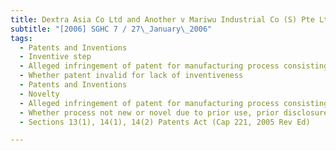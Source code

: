 ```yaml
---
title: Dextra Asia Co Ltd and Another v Mariwu Industrial Co (S) Pte Ltd and Another Suit 
subtitle: "[2006] SGHC 7 / 27\_January\_2006"
tags:
  - Patents and Inventions
  - Inventive step
  - Alleged infringement of patent for manufacturing process consisting of combination of known elements
  - Whether patent invalid for lack of inventiveness
  - Patents and Inventions
  - Novelty
  - Alleged infringement of patent for manufacturing process consisting of combination of known elements
  - Whether process not new or novel due to prior use, prior disclosure to other parties and prior art
  - Sections 13(1), 14(1), 14(2) Patents Act (Cap 221, 2005 Rev Ed)

---
```


